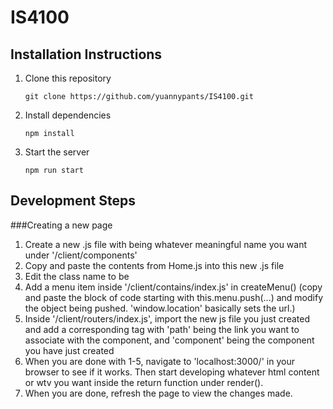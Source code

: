 # IS4100
## Installation Instructions
1.  Clone this repository
    ```
    git clone https://github.com/yuannypants/IS4100.git
    ```
2. Install dependencies
    ```
    npm install
    ```
3. Start the server
    ```
    npm run start
    ```
## Development Steps
###Creating a new page
1. Create a new <name>.js file with <name> being whatever meaningful name you want under '/client/components'
2. Copy and paste the contents from Home.js into this new <name>.js file
3. Edit the class name to be <name>
4. Add a menu item inside '/client/contains/index.js' in createMenu() (copy and paste the block of code starting with this.menu.push(...) and modify the object being pushed. 'window.location' basically sets the url.)
5. Inside '/client/routers/index.js', import the new js file you just created and add a corresponding <AuthenticatedRoute> tag with 'path' being the link you want to associate with the component, and 'component' being the component you have just created
6. When you are done with 1-5, navigate to 'localhost:3000/<URL>' in your browser to see if it works. Then start developing whatever html content or wtv you want inside the return function under render().
7. When you are done, refresh the page to view the changes made.
